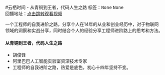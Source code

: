 #云栖时间 - 从青铜到王者，代码人生之路标签：<kbd>None</kbd> <kbd>None</kbd><br>回播地址：[点击跳转观看视频]()一个工程师的自我进阶之路，分享个人在14年的从业和创业经历中，对于物联网领域的洞察和实战分享，同时结合个人的经验分享工程师进阶路上的思考和方法。#### 从青铜到王者，代码人生之路* 胡俊锋* 阿里巴巴人工智能实验室资深技术专家* 工程师的自我进阶之路，热爱是底色，初心十四年坚持不变。